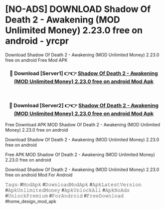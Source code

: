 # [NO-ADS] DOWNLOAD Shadow Of Death 2 - Awakening (MOD Unlimited Money) 2.23.0 free on android - yrcpr
Download Shadow Of Death 2 - Awakening (MOD Unlimited Money) 2.23.0 free on android Free Mod APK

<div align="center">
<h3>🔴 Download [Server1] 👉👉 <a href="https://apk-comot.site?title=Shadow_Of_Death_2_-_Awakening_(MOD_Unlimited_Money)_2.23.0_free_on_android">Shadow Of Death 2 - Awakening (MOD Unlimited Money) 2.23.0 free on android Mod Apk</a></h3><br>

<h3>🔴 Download [Server2] 👉👉 <a href="https://apk-comot.site?title=Shadow_Of_Death_2_-_Awakening_(MOD_Unlimited_Money)_2.23.0_free_on_android">Shadow Of Death 2 - Awakening (MOD Unlimited Money) 2.23.0 free on android Mod Apk</a></h3>
</div>


Free Download APK MOD Shadow Of Death 2 - Awakening (MOD Unlimited Money) 2.23.0 free on android

Download Shadow Of Death 2 - Awakening (MOD Unlimited Money) 2.23.0 free on android 

Free APK MOD Shadow Of Death 2 - Awakening (MOD Unlimited Money) 2.23.0 free on android 

Download Shadow Of Death 2 - Awakening (MOD Unlimited Money) 2.23.0 free on android Mod For Android

𝚃𝚊𝚐𝚜: #𝙼𝚘𝚍𝙰𝚙𝚔 #𝙳𝚘𝚠𝚗𝚕𝚘𝚊𝚍𝙼𝚘𝚍𝙰𝚙𝚔 #𝙰𝚙𝚔𝙻𝚊𝚝𝚎𝚜𝚝𝚅𝚎𝚛𝚜𝚒𝚘𝚗 #𝙰𝚙𝚔𝚄𝚗𝚕𝚒𝚖𝚒𝚝𝚎𝚍𝙼𝚘𝚗𝚎𝚢 #𝙰𝚙𝚔𝚄𝚗𝚕𝚘𝚌𝚔𝙰𝚕𝚕 #𝙰𝚙𝚔𝙽𝚘𝙰𝚍𝚜 #𝚄𝚗𝚕𝚘𝚌𝚔𝙿𝚛𝚎𝚖𝚒𝚞𝚖 #𝙵𝚘𝚛𝙰𝚗𝚍𝚛𝚘𝚒𝚍 #𝙵𝚛𝚎𝚎𝙳𝚘𝚠𝚗𝚕𝚘𝚊𝚍 #home_design_mod_apk